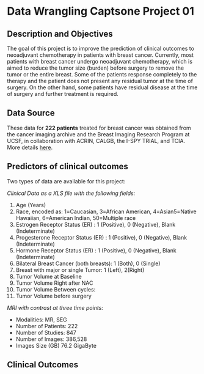 # Data Wrangling Captsone Project 01

## Description and Objectives
The goal of this project is to improve the prediction of clinical outcomes to neoadjuvant chemotherapy in patients with breast cancer.
Currently, most patients with breast cancer undergo neoadjuvant chemotherapy, which is aimed to reduce the tumor size (burden) before surgery to remove the tumor or the entire breast. Some of the patients response completely to the therapy and the patient does not present any residual tumor at the time of surgery. On the other hand, some patients have residual disease at the time of surgery and further treatment is required.  

## Data Source  
These data for **222 patients** treated for breast cancer was obtained from the cancer imaging archive and the Breast Imaging Research Program at UCSF, in collaboration with ACRIN, CALGB, the I-SPY TRIAL, and TCIA. More details [here](https://wiki.cancerimagingarchive.net/display/Public/ISPY1).  

## Predictors of clinical outcomes  
Two types of data are available for this project:   

_*Clinical Data as a XLS file with the following fields:*_
  1. Age (Years)
  2. Race, encoded as: 1=Caucasian, 3=African American, 4=Asian5=Native Hawaiian, 6=American Indian, 50=Multiple race
  3. Estrogen Receptor Status (ER) : 1 (Positive), 0 (Negative), Blank (Indeterminate)
  4. Progesterone Receptor Status (ER) : 1 (Positive), 0 (Negative), Blank (Indeterminate)
  5. Hormone Receptor Status (ER) : 1 (Positive), 0 (Negative), Blank (Indeterminate)
  6. Bilateral Breast Cancer (both breasts): 1 (Both), 0 (Single)
  7. Breast with major or single Tumor: 1 (Left), 2(Right)
  8. Tumor Volume at Baseline
  9. Tumor Volume Right after NAC
  10. Tumor Volume Between cycles:
  11. Tumor Volume before surgery   

_*MRI with contrast at three time points:*_ 
- Modalities: 		MR, SEG
- Number of Patients: 222
- Number of Studies: 	847
- Number of Images: 	386,528
- Images Size (GB)	76.2 GigaByte

## Clinical Outcomes
